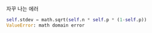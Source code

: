 자꾸 나는 에러
```python
self.stdev = math.sqrt(self.n * self.p * (1-self.p))
ValueError: math domain error
```
